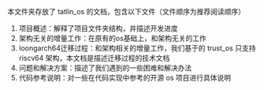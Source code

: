 本文件夹存放了 tatlin_os 的文档，包含以下文件（文件顺序为推荐阅读顺序）

1. 项目概述：解释了项目文件夹结构，并描述开发进度
2. 架构无关的增量工作：在原有的os基础上，和架构无关的工作
3. loongarch64迁移过程：和架构相关的增量工作，我们基于的 trust_os 只支持 riscv64 架构，本文档是描述迁移过程的技术文档
4. 问题和解决方案：描述了我们遇到的一些困难和解决办法
5. 代码参考说明：对一些在代码实现中参考的开源 os 项目进行具体说明